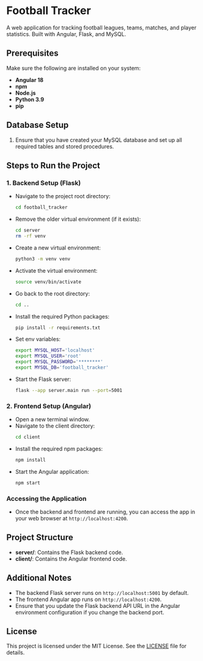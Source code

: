 # Football Tracker

A web application for tracking football leagues, teams, matches, and player statistics. Built with Angular, Flask, and MySQL.

## Prerequisites
Make sure the following are installed on your system:
- **Angular 18**
- **npm**
- **Node.js**
- **Python 3.9**
- **pip**

## Database Setup
1. Ensure that you have created your MySQL database and set up all required tables and stored procedures.

## Steps to Run the Project

### 1. Backend Setup (Flask)
- Navigate to the project root directory:
  ```bash
  cd football_tracker
  ```
- Remove the older virtual environment (if it exists):
  ```bash
  cd server
  rm -rf venv
  ```
- Create a new virtual environment:
  ```bash
  python3 -m venv venv
  ```
- Activate the virtual environment:
  ```bash
  source venv/bin/activate
  ```
- Go back to the root directory:
  ```bash
  cd ..
  ```
- Install the required Python packages:
  ```bash
  pip install -r requirements.txt
  ```
- Set env variables:
  ```bash
  export MYSQL_HOST='localhost'
  export MYSQL_USER='root'
  export MYSQL_PASSWORD='********'
  export MYSQL_DB='football_tracker'
  ```  

- Start the Flask server:
  ```bash
  flask --app server.main run --port=5001
  ```

### 2. Frontend Setup (Angular)
- Open a new terminal window.
- Navigate to the client directory:
  ```bash
  cd client
  ```
- Install the required npm packages:
  ```bash
  npm install
  ```
- Start the Angular application:
  ```bash
  npm start
  ```

### Accessing the Application
- Once the backend and frontend are running, you can access the app in your web browser at `http://localhost:4200`.

## Project Structure
- **server/**: Contains the Flask backend code.
- **client/**: Contains the Angular frontend code.

## Additional Notes
- The backend Flask server runs on `http://localhost:5001` by default.
- The frontend Angular app runs on `http://localhost:4200`.
- Ensure that you update the Flask backend API URL in the Angular environment configuration if you change the backend port.

## License
This project is licensed under the MIT License. See the [LICENSE](LICENSE) file for details.